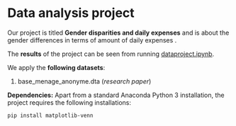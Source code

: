 # Data analysis project

Our project is titled **Gender disparities and daily expenses** and is about the gender differences in terms of amount of daily expenses .

The **results** of the project can be seen from running [dataproject.ipynb](dataproject.ipynb).

We apply the **following datasets**:

1. base_menage_anonyme.dta (*research paper*) 

**Dependencies:** Apart from a standard Anaconda Python 3 installation, the project requires the following installations:

``pip install matplotlib-venn``
